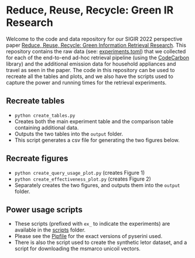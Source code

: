 # Reduce, Reuse, Recycle: Green IR Research

Welcome to the code and data repository for our SIGIR 2022 perspective paper [Reduce, Reuse, Recycle: Green Information Retrieval Research](https://ielab.io/green-ir). This repository contains the raw data (see: [experiments.toml](experiments.toml)) that we collected for each of the end-to-end ad-hoc retrieval pipeline (using the [CodeCarbon](https://github.com/mlco2/codecarbon) library) and the additional emission data for household appliances and travel as seen in the paper. The code in this repository can be used to recreate all the tables and plots, and we also have the scripts used to capture the power and running times for the retrieval experiments.

## Recreate tables

 - `python create_tables.py`
 - Creates both the main experiment table and the comparison table containing additional data.
 - Outputs the two tables into the `output` folder.
 - This script generates a csv file for generating the two figures below.

## Recreate figures

 - `python create_query_usage_plot.py` (creates Figure 1)
 - `python create_effectiveness_plot.py` (creates Figure 2)
 - Separately creates the two figures, and outputs them into the `output` folder.

## Power usage scripts

 - These scripts (prefixed with `ex_` to indicate the experiments) are available in the [scripts](scripts) folder.
 - Please see the [Pipfile](Pipfile) for the exact versions of pyserini used.
 - There is also the script used to create the synthetic letor dataset, and a script for downloading the msmarco unicoil vectors.